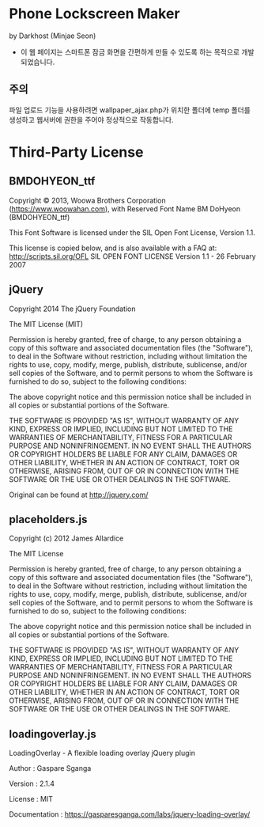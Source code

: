 # Phone Lockscreen Maker 
by Darkhost (Minjae Seon)
* 이 웹 페이지는 스마트폰 잠금 화면을 간편하게 만들 수 있도록 하는 목적으로 개발되었습니다.

주의
---------------------------------------------
파일 업로드 기능을 사용하려면 wallpaper_ajax.php가 위치한 폴더에 temp 폴더를 생성하고 웹서버에 권한을 주어야 정상적으로 작동합니다.

# Third-Party License


BMDOHYEON_ttf 
---------------------------------------------
Copyright © 2013, Woowa Brothers Corporation (https://www.woowahan.com), with Reserved Font Name BM DoHyeon (BMDOHYEON_ttf)

This Font Software is licensed under the SIL Open Font License, Version 1.1. 

This license is copied below, and is also available with a FAQ at: http://scripts.sil.org/OFL SIL OPEN FONT LICENSE Version 1.1 - 26 February 2007

jQuery 
---------------------------------------------
Copyright 2014 The jQuery Foundation

The MIT License (MIT)

Permission is hereby granted, free of charge, to any person obtaining a copy of this software and associated documentation files (the "Software"), to deal in the Software without restriction, including without limitation the rights to use, copy, modify, merge, publish, distribute, sublicense, and/or sell copies of the Software, and to permit persons to whom the Software is furnished to do so, subject to the following conditions:

The above copyright notice and this permission notice shall be included in all copies or substantial portions of the Software.

THE SOFTWARE IS PROVIDED "AS IS", WITHOUT WARRANTY OF ANY KIND, EXPRESS OR IMPLIED, INCLUDING BUT NOT LIMITED TO THE WARRANTIES OF MERCHANTABILITY, FITNESS FOR A PARTICULAR PURPOSE AND NONINFRINGEMENT. IN NO EVENT SHALL THE AUTHORS OR COPYRIGHT HOLDERS BE LIABLE FOR ANY CLAIM, DAMAGES OR OTHER LIABILITY, WHETHER IN AN ACTION OF CONTRACT, TORT OR OTHERWISE, ARISING FROM, OUT OF OR IN CONNECTION WITH THE SOFTWARE OR THE USE OR OTHER DEALINGS IN THE SOFTWARE.

Original can be found at http://jquery.com/

placeholders.js 
---------------------------------------------
Copyright (c) 2012 James Allardice

The MIT License

Permission is hereby granted, free of charge, to any person obtaining a copy
of this software and associated documentation files (the "Software"), to
deal in the Software without restriction, including without limitation the
rights to use, copy, modify, merge, publish, distribute, sublicense, and/or
sell copies of the Software, and to permit persons to whom the Software is
furnished to do so, subject to the following conditions:

The above copyright notice and this permission notice shall be included in
all copies or substantial portions of the Software.

THE SOFTWARE IS PROVIDED "AS IS", WITHOUT WARRANTY OF ANY KIND, EXPRESS OR
IMPLIED, INCLUDING BUT NOT LIMITED TO THE WARRANTIES OF MERCHANTABILITY,
FITNESS FOR A PARTICULAR PURPOSE AND NONINFRINGEMENT. IN NO EVENT SHALL THE
AUTHORS OR COPYRIGHT HOLDERS BE LIABLE FOR ANY CLAIM, DAMAGES OR OTHER
LIABILITY, WHETHER IN AN ACTION OF CONTRACT, TORT OR OTHERWISE, ARISING
FROM, OUT OF OR IN CONNECTION WITH THE SOFTWARE OR THE USE OR OTHER DEALINGS
IN THE SOFTWARE.

loadingoverlay.js
---------------------------------------------
LoadingOverlay - A flexible loading overlay jQuery plugin

Author          : Gaspare Sganga

Version         : 2.1.4

License         : MIT

Documentation   : https://gasparesganga.com/labs/jquery-loading-overlay/